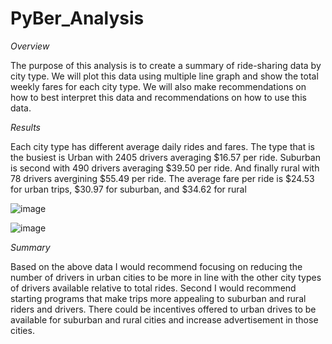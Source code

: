 # PyBer_Analysis

*Overview*

 The purpose of this analysis is to create a summary of ride-sharing data by city type. 
 We will plot this data using multiple line graph and show the total weekly fares for 
 each city type. We will also make recommendations on how to best interpret this data 
 and recommendations on how to use this data. 
 
 *Results*
 
 Each city type has different average daily rides and fares. The type that is the busiest 
 is Urban with 2405 drivers averaging $16.57 per ride. Suburban is second with 490 drivers 
 averaging $39.50 per ride. And finally rural with 78 drivers avergining $55.49 per ride. 
 The average fare per ride is $24.53 for urban trips, $30.97 for suburban, and $34.62 for rural  
 
 ![image](https://user-images.githubusercontent.com/95973377/151469783-35c7eab1-63bd-43f7-999a-9e60a0d5d652.png)
 
 ![image](https://user-images.githubusercontent.com/95973377/151469854-da02daaf-01c1-4c0f-8f5e-27eb56864953.png)
 
 
 *Summary*
 
 Based on the above data I would recommend focusing on reducing the number of drivers in urban 
 cities to be more in line with the other city types of drivers available relative to total rides. 
Second I would recommend starting programs that make trips more appealing to suburban and rural 
riders and drivers. There could be incentives offered to urban drives to be available for suburban 
and rural cities and increase advertisement in those cities. 
